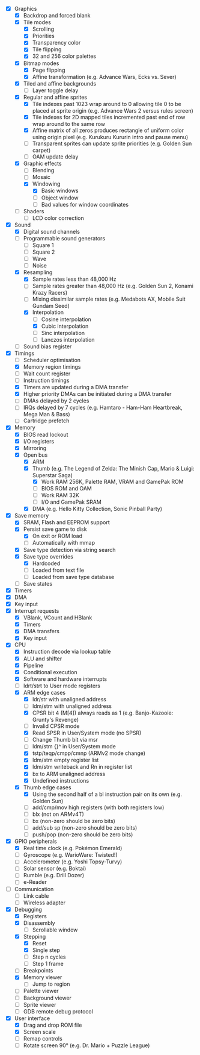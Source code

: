 - [x] Graphics
  - [x] Backdrop and forced blank
  - [x] Tile modes
    - [x] Scrolling
    - [x] Priorities
    - [x] Transparency color
    - [x] Tile flipping
    - [x] 32 and 256 color palettes
  - [x] Bitmap modes
    - [x] Page flipping
    - [x] Affine transformation (e.g. Advance Wars, Ecks vs. Sever)
  - [x] Tiled and affine backgrounds
    - [ ] Layer toggle delay
  - [x] Regular and affine sprites
    - [x] Tile indexes past 1023 wrap around to 0 allowing tile 0 to be placed at sprite origin (e.g. Advance Wars 2 versus rules screen)
    - [x] Tile indexes for 2D mapped tiles incremented past end of row wrap around to the same row
    - [x] Affine matrix of all zeros produces rectangle of uniform color using origin pixel (e.g. Kurukuru Kururin intro and pause menu)
    - [ ] Transparent sprites can update sprite priorities (e.g. Golden Sun carpet)
    - [ ] OAM update delay
  - [x] Graphic effects
    - [ ] Blending
    - [ ] Mosaic
    - [x] Windowing
      - [x] Basic windows
      - [ ] Object window
      - [ ] Bad values for window coordinates
  - [ ] Shaders
    - [ ] LCD color correction
- [x] Sound
  - [x] Digital sound channels
  - [ ] Programmable sound generators
    - [ ] Square 1
    - [ ] Square 2
    - [ ] Wave
    - [ ] Noise
  - [x] Resampling
    - [x] Sample rates less than 48,000 Hz
    - [ ] Sample rates greater than 48,000 Hz (e.g. Golden Sun 2, Konami Krazy Racers)
    - [ ] Mixing dissimilar sample rates (e.g. Medabots AX, Mobile Suit Gundam Seed)
    - [x] Interpolation
      - [ ] Cosine interpolation
      - [x] Cubic interpolation
      - [ ] Sinc interpolation
      - [ ] Lanczos interpolation
  - [ ] Sound bias register
- [x] Timings
  - [ ] Scheduler optimisation
  - [x] Memory region timings
  - [ ] Wait count register
  - [ ] Instruction timings
  - [x] Timers are updated during a DMA transfer
  - [x] Higher priority DMAs can be initiated during a DMA transfer
  - [ ] DMAs delayed by 2 cycles
  - [ ] IRQs delayed by 7 cycles (e.g. Hamtaro - Ham-Ham Heartbreak, Mega Man & Bass)
  - [ ] Cartridge prefetch
- [x] Memory
  - [x] BIOS read lockout
  - [x] I/O registers
  - [x] Mirroring
  - [x] Open bus
    - [x] ARM
    - [x] Thumb (e.g. The Legend of Zelda: The Minish Cap, Mario & Luigi: Superstar Saga)
      - [x] Work RAM 256K, Palette RAM, VRAM and GamePak ROM
      - [ ] BIOS ROM and OAM
      - [ ] Work RAM 32K
      - [ ] I/O and GamePak SRAM
    - [x] DMA (e.g. Hello Kitty Collection, Sonic Pinball Party)
- [x] Save memory
  - [x] SRAM, Flash and EEPROM support
  - [x] Persist save game to disk
    - [x] On exit or ROM load
    - [ ] Automatically with mmap
  - [x] Save type detection via string search
  - [x] Save type overrides
    - [x] Hardcoded
    - [ ] Loaded from text file
    - [ ] Loaded from save type database
  - [ ] Save states
- [x] Timers
- [x] DMA
- [x] Key input
- [x] Interrupt requests
  - [x] VBlank, VCount and HBlank
  - [x] Timers
  - [x] DMA transfers
  - [x] Key input
- [x] CPU
  - [x] Instruction decode via lookup table
  - [x] ALU and shifter
  - [x] Pipeline
  - [x] Conditional execution
  - [x] Software and hardware interrupts
  - [ ] ldrt/strt to User mode registers
  - [x] ARM edge cases
    - [x] ldr/str with unaligned address
    - [ ] ldm/stm with unaligned address
    - [x] CPSR bit 4 (M[4]) always reads as 1 (e.g. Banjo-Kazooie: Grunty's Revenge)
    - [ ] Invalid CPSR mode
    - [x] Read SPSR in User/System mode (no SPSR)
    - [ ] Change Thumb bit via msr
    - [ ] ldm/stm {}^ in User/System mode
    - [x] tstp/teqp/cmpp/cmnp (ARMv2 mode change)
    - [x] ldm/stm empty register list
    - [x] ldm/stm writeback and Rn in register list
    - [x] bx to ARM unaligned address
    - [x] Undefined instructions
  - [x] Thumb edge cases
    - [x] Using the second half of a bl instruction pair on its own (e.g. Golden Sun)
    - [ ] add/cmp/mov high registers (with both registers low)
    - [ ] blx (not on ARMv4T)
    - [ ] bx (non-zero should be zero bits)
    - [ ] add/sub sp (non-zero should be zero bits)
    - [ ] push/pop (non-zero should be zero bits)
- [x] GPIO peripherals
  - [x] Real time clock (e.g. Pokémon Emerald)
  - [ ] Gyroscope (e.g. WarioWare: Twisted!)
  - [ ] Accelerometer (e.g. Yoshi Topsy-Turvy)
  - [ ] Solar sensor (e.g. Boktai)
  - [ ] Rumble (e.g. Drill Dozer)
  - [ ] e-Reader
- [ ] Communication
  - [ ] Link cable
  - [ ] Wireless adapter
- [x] Debugging
  - [x] Registers
  - [x] Disassembly
    - [ ] Scrollable window
  - [x] Stepping
    - [x] Reset
    - [x] Single step
    - [ ] Step n cycles
    - [ ] Step 1 frame
  - [ ] Breakpoints
  - [x] Memory viewer
    - [ ] Jump to region
  - [ ] Palette viewer
  - [ ] Background viewer
  - [ ] Sprite viewer
  - [ ] GDB remote debug protocol
- [x] User interface
  - [x] Drag and drop ROM file
  - [x] Screen scale
  - [ ] Remap controls
  - [ ] Rotate screen 90° (e.g. Dr. Mario + Puzzle League)
